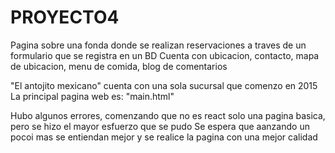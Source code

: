 # PROYECTO4


Pagina sobre una fonda donde se realizan reservaciones a traves de un formulario que se registra en un BD Cuenta con ubicacion, contacto, mapa de ubicacion, menu de comida, blog de comentarios

"El antojito mexicano" cuenta con una sola sucursal que comenzo en 2015 La principal pagina web es: "main.html"

Hubo algunos errores, comenzando que no es react solo una pagina basica, pero se hizo el mayor esfuerzo que se pudo Se espera que aanzando un pocoi mas se entiendan mejor y se realice la pagina con una mejor calidad
